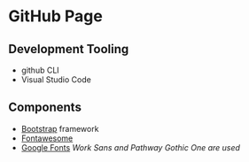 # GitHub Page

## Development Tooling

- github CLI
- Visual Studio Code

## Components

- [Bootstrap](https://getbootstrap.com/) framework
- [Fontawesome](https://fontawesome.com/)
- [Google Fonts](https://fonts.google.com/) _Work Sans and Pathway Gothic One are used_